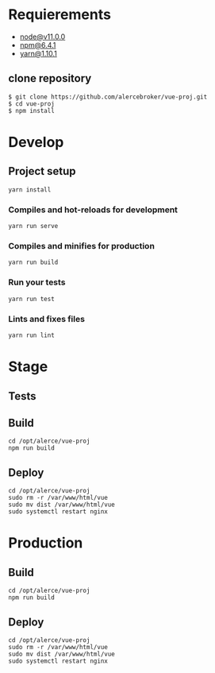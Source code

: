 # Requierements
- node@v11.0.0
- npm@6.4.1
- yarn@1.10.1 

## clone repository
```
$ git clone https://github.com/alercebroker/vue-proj.git
$ cd vue-proj
$ npm install
```

# Develop

## Project setup
```
yarn install
```

### Compiles and hot-reloads for development
```
yarn run serve
```

### Compiles and minifies for production
```
yarn run build
```

### Run your tests
```
yarn run test
```

### Lints and fixes files
```
yarn run lint
```

# Stage

## Tests

## Build

```
cd /opt/alerce/vue-proj
npm run build
```

## Deploy

```
cd /opt/alerce/vue-proj
sudo rm -r /var/www/html/vue
sudo mv dist /var/www/html/vue
sudo systemctl restart nginx
```

# Production

## Build

```
cd /opt/alerce/vue-proj
npm run build
```

## Deploy

```
cd /opt/alerce/vue-proj
sudo rm -r /var/www/html/vue
sudo mv dist /var/www/html/vue
sudo systemctl restart nginx
```
